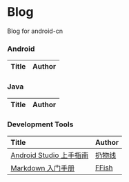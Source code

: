 Blog
====

Blog for android-cn
### Android

Title | Author
:--|:--

### Java

Title | Author
:--|:--

### Development Tools
Title | Author
:--|:--
[Android Studio 上手指南](https://github.com/android-cn/blog/blob/master/dev-tool/android-studio/README.md) | [扔物线](https://github.com/rengwuxian)
[Markdown 入门手册](https://github.com/android-cn/blog/blob/master/dev-tool/markdown.md) | [FFish](https://github.com/FFish)
